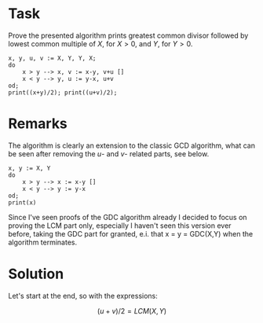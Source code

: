 # Task

Prove the presented algorithm prints greatest common divisor followed by lowest common multiple of $X$, for $X > 0$, and $Y$, for $Y > 0$.

```text
x, y, u, v := X, Y, Y, X;
do
    x > y --> x, v := x-y, v+u []
    x < y --> y, u := y-x, u+v
od;
print((x+y)/2); print((u+v)/2);
```

# Remarks

The algorithm is clearly an extension to the classic GCD algorithm, what can be seen after removing the $u$- and $v$- related parts, see below.

```text
x, y := X, Y
do
    x > y --> x := x-y []
    x < y --> y := y-x
od;
print(x)
```

Since I've seen proofs of the GDC algorithm already I decided to focus on proving the LCM part only, especially I haven't seen this version ever before, taking the GDC part for granted, e.i. that x = y = GDC(X,Y) when the algorithm terminates.


# Solution

Let's start at the end, so with the expressions:

$$
(u + v)/2 = LCM(X,Y)
$$
